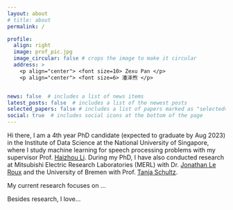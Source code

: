```yaml
---
layout: about
# title: about
permalink: /

profile:
  align: right
  image: prof_pic.jpg
  image_circular: false # crops the image to make it circular
  address: >
    <p align="center"> <font size=10> Zexu Pan </p>
    <p align="center"> <font size=6> 潘泽煦 </p>


news: false  # includes a list of news items
latest_posts: false  # includes a list of the newest posts
selected_papers: false # includes a list of papers marked as "selected={true}"
social: true  # includes social icons at the bottom of the page
---
```


Hi there, I am a 4th year PhD candidate (expected to graduate by Aug 2023) in the Institute of Data Science at the National University of Singapore, where I study machine learning for speech processing problems with my supervisor Prof. [Haizhou Li](https://scholar.google.com/citations?user=z8_x7C8AAAAJ&hl=en&oi=ao). During my PhD, I have also conducted research at Mitsubishi Electric Research Laboratories (MERL) with Dr. [Jonathan Le Roux](https://scholar.google.com/citations?user=aUpxty8AAAAJ&hl=en&oi=ao) and the University of Bremen with Prof. [Tanja Schultz](https://scholar.google.com/citations?user=CupDmmcAAAAJ&hl=en&oi=ao). 


My current research focuses on ...


Besides research, I love...

<!-- This is some random text -- this should change frontend. We have changedfdsfsf

Write your biography here. Tell the world about yourself. Link to your favorite [subreddit](http://reddit.com). You can put a picture in, too. The code is already in, just name your picture `prof_pic.jpg` and put it in the `img/` folder.

Put your address / P.O. box / other info right below your picture. You can also disable any of these elements by editing `profile` property of the YAML header of your `_pages/about.md`. Edit `_bibliography/papers.bib` and Jekyll will render your [publications page](/al-folio/publications/) automatically.

Link to your social media connections, too. This theme is set up to use [Font Awesome icons](http://fortawesome.github.io/Font-Awesome/) and [Academicons](https://jpswalsh.github.io/academicons/), like the ones below. Add your Facebook, Twitter, LinkedIn, Google Scholar, or just disable all of them.
 -->